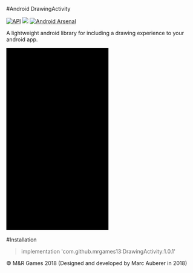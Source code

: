 #Android DrawingActivity

[![API](https://img.shields.io/badge/API-19%2B-red.svg?style=flat)](https://android-arsenal.com/api?level=19)
[![](https://jitpack.io/v/mrgames13/DrawingActivity.svg)](https://jitpack.io/#mrgames13/DrawingActivity)
[![Android Arsenal](https://img.shields.io/badge/Android%20Arsenal-DrawingActivity-blue.svg?style=flat)](https://android-arsenal.com/details/1/7098)

A lightweight android library for including a drawing experience to your android app.

![DemoAnimation](DrawingActivity.gif)

#Installation

> implementation 'com.github.mrgames13:DrawingActivity:1.0.1'

© M&R Games 2018 (Designed and developed by Marc Auberer in 2018)

